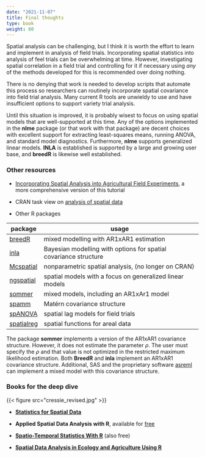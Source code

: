 ```yaml
---
date: "2021-11-07"
title: Final thoughts
type: book
weight: 80
---
```


Spatial analysis can be challenging, but I think it is worth the effort to learn and implement in analysis of field trials. Incorporating spatial statistics into analysis of feel trials can be overwhelming at time. However, investigating spatial correlation in a field trial and controlling for it if necessary using *any* of the methods developed for this is recommended over doing nothing.

There is no denying that work is needed to develop scripts that automate this process so researchers can routinely incorporate spatial covariance into field trial analysis. Many current R tools are unwieldy to use and have insufficient options to support variety trial analysis.

Until this situation is improved, it is probably wisest to focus on using spatial models that are well-supported at this time. Any of the options implemented in the **nlme** package (or that work with that package) are decent choices with excellent support for extracting least-squares means, running ANOVA, and standard model diagnostics. Furthermore, **nlme** supports generalized linear models. **INLA** is established is supported by a large and growing user base, and **breedR** is likewise well established. 

### Other resources

* [Incorporating Spatial Analysis into Agricultural Field Experiments](https://idahoagstats.github.io/guide-to-field-trial-spatial-analysis/), a more comprehensive version of this tutorial

* CRAN task view on [analysis of spatial data](https://cran.r-project.org/web/views/Spatial.html)

* Other R packages

|package |usage |
|-------------|-------------|
|[breedR](http://famuvie.github.io/breedR/) | mixed modelling with AR1xAR1 estimation |
|[inla](https://www.r-inla.org)  | Bayesian modelling with options for spatial covariance structure |
| [Mcspatial](https://github.com/cran/McSpatial) | nonparametric spatial analysis, (no longer on CRAN) |
|[ngspatial](https://CRAN.R-project.org/package=ngspatial) | spatial models with a focus on generalized linear models |
| [sommer](https://CRAN.R-project.org/package=sommer) | mixed models, including an AR1xAr1 model |
|[spamm](https://gitlab.mbb.univ-montp2.fr/francois/spamm-ref) | Matérn covariance structure |
|[spANOVA](https://github.com/lrcastro/spANOVA) | spatial lag models for field trials |
| [spatialreg](https://r-spatial.github.io/spatialreg/) | spatial functions for areal data |


The package **sommer** implements a version of the AR1xAR1 covariance structure. However, it does not estimate the parameter $\rho$. The user must specify the $\rho$ and that value is not optimized in the restricted maximum likelihood estimation. Both **BreedR** and **inla** implement an AR1xAR1 covariance structure. Additional, SAS and the proprietary software [asreml](https://asreml.kb.vsni.co.uk/) can implement a mixed model with this covariance structure.

### Books for the deep dive

{{< figure src="cressie_revised.jpg" >}}

* [**Statistics for Spatial Data**](https://onlinelibrary.wiley.com/doi/book/10.1002/9781119115151)

* **Applied Spatial Data Analysis with R**, available for [free](https://asdar-book.org/)

* [**Spatio-Temporal Statistics With R**](https://spacetimewithr.org/) (also free)

* [**Spatial Data Analysis in Ecology and Agriculture Using R**](https://www.routledge.com/Spatial-Data-Analysis-in-Ecology-and-Agriculture-Using-R/Plant/p/book/9780367732325)
